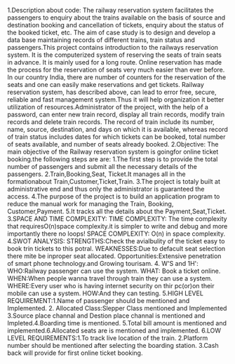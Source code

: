  1.Description about code: The railway reservation system facilitates the passengers to enquiry about the trains available on the basis of source and destination booking  and cancellation of tickets, enquiry about the status of the booked ticket, etc. The aim of case study is to design and develop a data base maintaining records of        different trains, train status and passengers.This project contains introduction to the railways reservation system. It is the computerized system of reserving the  seats of train seats in advance. It is mainly used for a long route. Online reservation has made the process for the reservation of seats very much easier than ever before. In our country India, there are number of counters for the reservation of the seats and one can easily make reservations and get tickets. Railway reservation system, has described above, can lead to error free, secure, reliable and fast management system.Thus it will help organization it better utilization of resources.Administrator of the project, with the help of a password, can enter new train record, display all train records, modify train records and delete train records. The record of train include its number, name, source, destination, and days on which it is available, whereas record of train status includes dates for which tickets can be booked, total number of seats available, and number of seats already booked.                                                                    2.Objective: The main objective of the Railway reservation system is goingfor online ticket booking.the following steps are are:                                                      1.The first step is to provide the total number of passengers and submit all the necessary details of the passengers.                                                    2.Train,Booking,Seat, Ticket.It manages all in the formationabout Train,Customer,Ticket,Train.                                                                            3.The project is totaly built at administrative end and thus only the administrator is guaranteed the access.                                                            4.The purpose of the project is to build an application program to reduce the manual work for managing the Train, Booking, Customer,Payment.                              5.It tracks all the details about the Payment,Seat,Ticket.                                                                                                    3.SPACE AND TIME COMPLEXITY:                                                                                                                                              TIME COMPLEXITY: The time complexity that requiresO(n)space complexity.it is simpler to write and debug and more importantly there no loops!                              SPACE COMPLEXITY: O(n) in space complexity.                                                                                                                                4.SWOT ANALYSIS: STRENGTHS:Check the avialbulity of the ticket easy to book trin tickets to this potral.                                                                  WEAKNESSES:Due to defacult seat selection there mite be inproper seat allocated.                                                                                         Opportunities:Extensive penetration of smart phone technology.and Growing tourisam.                                                                                       4. W'S and 1H': WHO:Railway passenger can use the system.  WHAT: Book a ticket online. WHEN:When people wanna travel through train they can use a system.                 WHERE:Every user who is having internet security on thir pc(or)on their mobile can use a system. HOW:And they can testing.                                               5.HIGH LEVEL REQUIREMENT:1.Name of passenger should be mentioned and Implemented.                                                                                               2. Allocated Class:Slepper Class mentioned and Implemented 3.Source place channal and Destion place channal is mentioned and Impleted.4.Boarding time is mentioned.       5.Total bill amount is mentioned and implemented.6.Allocated seats are is mentioned and implemented.                                                                6.LOW LEVEL REQUIREMENTS:1.To track live location of the train.                                                                                                                                    2.Platform number should be mentioned after selecting the boarding station.                                                                                              3.Cash back will provide for first online ticket booking.
